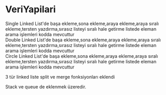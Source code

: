 # VeriYapilari

Single Linked List'de başa ekleme,sona ekleme,araya ekleme,araya sıralı ekleme,tersten yazdırma,sırasız listeyi sıralı hale getirme listede eleman arama işlemleri kodda mevcuttur <br> 
Double Linked List'de başa ekleme,sona ekleme,araya ekleme,araya sıralı ekleme,tersten yazdırma,sırasız listeyi sıralı hale getirme listede eleman arama işlemleri kodda mevcuttur <br> 
Circle Linked List'de başa ekleme,sona ekleme,araya ekleme,araya sıralı ekleme,tersten yazdırma,sırasız listeyi sıralı hale getirme listede eleman arama işlemleri kodda mevcuttur <br> 

3 tür linked liste split ve merge fonksiyonları eklendi

Stack ve queue de eklenmek üzeredir.
